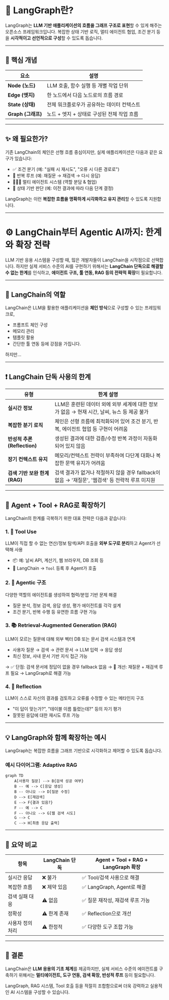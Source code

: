 # 🔄 LangGraph란?

LangGraph는 **LLM 기반 애플리케이션의 흐름을 그래프 구조로 표현**할 수 있게 해주는 오픈소스 프레임워크입니다. 복잡한 상태 기반 로직, 멀티 에이전트 협업, 조건 분기 등을 **시각적이고 선언적으로 구성**할 수 있도록 돕습니다.

---

## 🧠 핵심 개념

| 요소 | 설명 |
|------|------|
| **Node (노드)** | LLM 호출, 함수 실행 등 개별 작업 단위 |
| **Edge (엣지)** | 한 노드에서 다음 노드로의 흐름 경로 |
| **State (상태)** | 전체 워크플로우가 공유하는 데이터 컨텍스트 |
| **Graph (그래프)** | 노드 + 엣지 + 상태로 구성된 전체 작업 흐름 |

---

## ✨ 왜 필요한가?

기존 LangChain의 체인은 선형 흐름 중심이지만, 실제 애플리케이션은 다음과 같은 요구가 있습니다:

- ✅ 조건 분기 (예: "실패 시 재시도", "오류 시 다른 경로로")
- 🔁 반복 루프 (예: 재질문 → 재검색 → 다시 응답)
- 🧑‍🤝‍🧑 멀티 에이전트 시스템 (역할 분담 & 협업)
- 🧭 상태 기반 판단 (예: 이전 결과에 따라 다음 단계 결정)

LangGraph는 이런 **복잡한 흐름을 명확하게 시각화하고 유지 관리**할 수 있도록 지원합니다.

---
# ⚙️ LangChain부터 Agentic AI까지: 한계와 확장 전략

LLM 기반 응용 시스템을 구성할 때, 많은 개발자들이 LangChain을 시작점으로 선택합니다. 하지만 실제 서비스 수준의 AI를 구현하기 위해서는 **LangChain 단독으로 해결할 수 없는 한계**를 인식하고, **에이전트 구조, 툴 연동, RAG 등의 전략적 확장**이 필요합니다.

---

## 🧩 LangChain의 역할
LangChain은 LLM을 활용한 애플리케이션을 **체인 방식**으로 구성할 수 있는 프레임워크로,
- 프롬프트 체인 구성
- 메모리 관리
- 템플릿 활용
- 간단한 툴 연동
등에 강점을 가집니다.

하지만...

---

## ❗ LangChain 단독 사용의 한계

| 유형 | 한계 설명 |
|------|-----------|
| **실시간 정보** | LLM은 훈련된 데이터 외에 외부 세계에 대한 정보가 없음 → 현재 시간, 날씨, 뉴스 등 제공 불가 |
| **복잡한 분기 로직** | 체인은 선형 흐름에 최적화되어 있어 조건 분기, 반복, 에이전트 협업 등 구현이 어려움 |
| **반성적 추론 (Reflection)** | 생성된 결과에 대한 검증/수정 반복 과정이 자동화되어 있지 않음 |
| **장기 컨텍스트 유지** | 메모리/컨텍스트 전략이 부족하여 다단계 대화나 복잡한 문맥 유지가 어려움 |
| **검색 기반 보완 한계 (RAG)** | 검색 결과가 없거나 적절하지 않을 경우 fallback이 없음 → '재질문', '웹검색' 등 전략적 루프 미지원 |

---

## 🧠 Agent + Tool + RAG로 확장하기

LangChain의 한계를 극복하기 위한 대표 전략은 다음과 같습니다:

### 1. 🔧 Tool Use
LLM이 직접 할 수 없는 연산/정보 탐색/API 호출을 **외부 도구로 분리**하고 Agent가 선택해 사용

- 📦 예: 날씨 API, 계산기, 웹 브라우저, DB 조회 등
- 📘 LangChain → `Tool` 등록 후 Agent가 호출

### 2. 🤖 Agentic 구조
다양한 역할의 에이전트를 생성하여 협력/분업 기반 문제 해결

- 질문 분석, 정보 검색, 응답 생성, 평가 에이전트를 각각 설계
- 조건 분기, 반복 수행 등 유연한 흐름 구현 가능

### 3. 📚 Retrieval-Augmented Generation (RAG)
LLM이 모르는 질문에 대해 외부 벡터 DB 또는 문서 검색 시스템과 연계

- 사용자 질문 → 검색 → 관련 문서 → LLM 입력 → 응답 생성
- 최신 정보, 사내 문서 기반 지식 접근 가능

→ ✅ 단점: 검색 문서에 정답이 없을 경우 fallback 없음
→ 🔁 개선: 재질문 + 재검색 루프 필요 → LangGraph로 해결 가능

### 4. 🔄 Reflection
LLM이 스스로 자신의 결과를 검토하고 오류를 수정할 수 있는 메타인지 구조

- "이 답이 맞는가?", "테이블 이름 틀렸는데?" 등의 자기 평가
- 잘못된 응답에 대한 재시도 루프 가능

---

## 💡 LangGraph와 함께 확장하는 예시
LangGraph는 복잡한 흐름을 그래프 기반으로 시각화하고 제어할 수 있도록 돕습니다.

### 예시 다이어그램: Adaptive RAG
```mermaid
graph TD
    A[사용자 질문] --> B{검색 성공 여부}
    B -- 예 --> C[응답 생성]
    B -- 아니오 --> D[질문 수정]
    D --> E[재검색]
    E --> F{결과 있음?}
    F -- 예 --> C
    F -- 아니오 --> G[웹 검색 시도]
    G --> C
    C --> H[최종 응답 출력]
```

---

## 📌 요약 비교

| 항목 | LangChain 단독 | Agent + Tool + RAG + LangGraph 확장 |
|------|------------------|-------------------------------------|
| 실시간 응답 | ❌ 불가 | ✅ Tool/검색 사용으로 해결 |
| 복잡한 흐름 | ❌ 제약 있음 | ✅ LangGraph, Agent로 해결 |
| 검색 실패 대응 | ⚠️ 없음 | ✅ 질문 재작성, 재검색 루프 가능 |
| 정확성 | ⚠️ 한계 존재 | ✅ Reflection으로 개선 |
| 사용자 정의 처리 | ⚠️ 한정적 | ✅ 다양한 도구 조합 가능 |

---

## 🚀 결론
LangChain은 **LLM 응용의 기초 체계**를 제공하지만, 실제 서비스 수준의 에이전트를 구축하기 위해서는 **멀티에이전트, 도구 연동, 검색 확장, 반성적 루프** 등이 필요합니다.

LangGraph, RAG 시스템, Tool 호출 등을 적절히 조합함으로써 더욱 강력하고 실용적인 AI 시스템을 구성할 수 있습니다.

